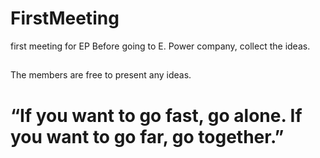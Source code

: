 # FirstMeeting
first meeting for EP
Before going to E. Power company, collect the ideas. 
## 
The members are free to present any ideas.

# “If you want to go fast, go alone. If you want to go far, go together.”
